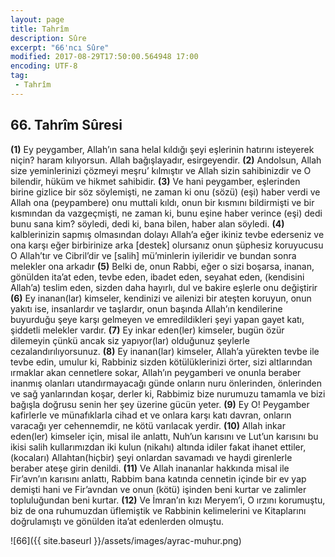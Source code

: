 ```yaml
---
layout: page
title: Tahrîm
description: Sûre
excerpt: "66'ncı Sûre"
modified: 2017-08-29T17:50:00.564948 17:00
encoding: UTF-8
tag: 
 - Tahrîm
---
```


## 66. Tahrîm Sûresi

**(1)** Ey peygamber, Allah’ın sana helal kıldığı şeyi eşlerinin hatırını isteyerek niçin? haram kılıyorsun. Allah bağışlayadır, esirgeyendir.
**(2)** Andolsun, Allah size yeminlerinizi çözmeyi meşru’ kılmıştır ve Allah sizin sahibinizdir ve O bilendir, hüküm ve hikmet sahibidir.
**(3)** Ve hani peygamber, eşlerinden birine gizlice bir söz söylemişti, ne zaman ki onu (sözü) (eşi) haber verdi ve Allah ona (peypambere) onu muttali kıldı, onun bir kısmını bildirmişti ve bir kısmından da vazgeçmişti, ne zaman ki, bunu eşine haber verince (eşi) dedi bunu sana kim? söyledi, dedi ki, bana bilen, haber alan söyledi.
**(4)** kalblerinizin sapmış olmasından dolayı Allah’a eğer ikiniz tevbe ederseniz ve ona karşı eğer birbirinize arka [destek] olursanız onun şüphesiz koruyucusu O Allah’tır ve Cibril’dir ve [salih] mü’minlerin iyileridir ve bundan sonra melekler ona arkadır
**(5)** Belki de, onun Rabbi, eğer o sizi boşarsa, inanan, gönülden ita’at eden, tevbe eden, ibadet eden, seyahat eden, (kendisini Allah’a) teslim eden, sizden daha hayırlı, dul ve bakire eşlerle onu değiştirir 
**(6)** Ey inanan(lar) kimseler, kendinizi ve ailenizi bir ateşten koruyun, onun yakıtı ise, insanlardır ve taşlardır, onun başında Allah’ın kendilerine buyurduğu şeye karşı gelmeyen ve emredildikleri şeyi yapan gayet katı, şiddetli melekler vardır.
**(7)** Ey inkar eden(ler) kimseler, bugün özür dilemeyin çünkü ancak siz yapıyor(lar) olduğunuz şeylerle cezalandırılıyorsunuz.
**(8)** Ey inanan(lar) kimseler, Allah’a yürekten tevbe ile tevbe edin, umulur ki, Rabbiniz sizden kötülüklerinizi örter, sizi altlarından ırmaklar akan cennetlere sokar, Allah’ın peygamberi ve onunla beraber inanmış olanları utandırmayacağı günde onların nuru önlerinden,  önlerinden ve sağ yanlarından koşar, derler ki, Rabbimiz bize nurumuzu tamamla ve bizi bağışla doğrusu senin her şey üzerine gücün yeter.
**(9)** Ey O! Peygamber kafirlerle ve münafıklarla cihad et ve onlara karşı katı davran, onların varacağı yer cehennemdir, ne kötü varılacak yerdir.
**(10)** Allah inkar eden(ler) kimseler için, misal ile anlattı, Nuh’un karısını ve Lut’un karısını bu ikisi salih kullarımızdan iki kulun (nikahı) altında idiler fakat ihanet ettiler, (kocaları) Allahtan(hiçbir) şeyi onlardan savamadı ve haydi girenlerle beraber ateşe girin denildi. 
**(11)** Ve Allah inananlar hakkında misal ile Fir’avn’ın karısını anlattı, Rabbim bana katında cennetin içinde bir ev yap demişti hani ve  Fir’avndan ve onun (kötü) işinden beni kurtar ve zalimler topluluğundan beni kurtar.
**(12)** Ve İmran’ın kızı Meryem’i, O ırzını korumuştu, biz de ona ruhumuzdan üflemiştik ve Rabbinin kelimelerini ve Kitaplarını doğrulamıştı ve gönülden ita’at edenlerden olmuştu. 

![66]({{ site.baseurl }}/assets/images/ayrac-muhur.png)
